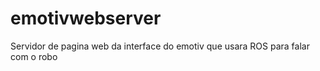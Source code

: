 # emotivwebserver
Servidor de pagina web da interface do emotiv que usara ROS para falar com o robo
